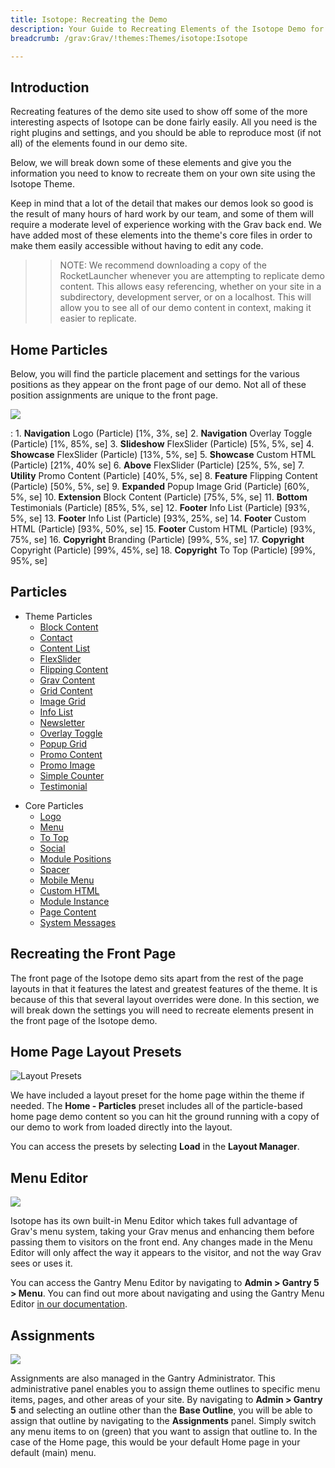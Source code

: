 ```yaml
---
title: Isotope: Recreating the Demo
description: Your Guide to Recreating Elements of the Isotope Demo for Grav
breadcrumb: /grav:Grav/!themes:Themes/isotope:Isotope

---
```


Introduction
-----

Recreating features of the demo site used to show off some of the more interesting aspects of Isotope can be done fairly easily. All you need is the right plugins and settings, and you should be able to reproduce most (if not all) of the elements found in our demo site.

Below, we will break down some of these elements and give you the information you need to know to recreate them on your own site using the Isotope Theme.

Keep in mind that a lot of the detail that makes our demos look so good is the result of many hours of hard work by our team, and some of them will require a moderate level of experience working with the Grav back end. We have added most of these elements into the theme's core files in order to make them easily accessible without having to edit any code.

>> NOTE: We recommend downloading a copy of the RocketLauncher whenever you are attempting to replicate demo content. This allows easy referencing, whether on your site in a subdirectory, development server, or on a localhost. This will allow you to see all of our demo content in context, making it easier to replicate.

Home Particles
-----

Below, you will find the particle placement and settings for the various positions as they appear on the front page of our demo. Not all of these position assignments are unique to the front page.

![](assets/isotope2.jpeg)

:   1. **Navigation** Logo (Particle) [1%, 3%, se]
    2. **Navigation** Overlay Toggle (Particle) [1%, 85%, se]
    3. **Slideshow** FlexSlider (Particle) [5%, 5%, se]
    4. **Showcase** FlexSlider (Particle) [13%, 5%, se]
    5. **Showcase** Custom HTML (Particle) [21%, 40% se]
    6. **Above** FlexSlider (Particle) [25%, 5%, se]
    7. **Utility** Promo Content (Particle) [40%, 5%, se]
    8. **Feature** Flipping Content (Particle) [50%, 5%, se]
    9. **Expanded** Popup Image Grid (Particle) [60%, 5%, se]
    10. **Extension** Block Content (Particle) [75%, 5%, se]
    11. **Bottom** Testimonials (Particle) [85%, 5%, se]
    12. **Footer** Info List (Particle) [93%, 5%, se]
    13. **Footer** Info List (Particle) [93%, 25%, se]
    14. **Footer** Custom HTML (Particle) [93%, 50%, se]
    15. **Footer** Custom HTML (Particle) [93%, 75%, se]
    16. **Copyright** Branding (Particle) [99%, 5%, se]
    17. **Copyright** Copyright (Particle) [99%, 45%, se]
    18. **Copyright** To Top (Particle) [99%, 95%, se]

Particles
----- 

- Theme Particles
    - [Block Content](particle_block.md)
    - [Contact](particle_contact.md)
    - [Content List](particle_contentlist.md)
    - [FlexSlider](particle_flexslider.md)
    - [Flipping Content](particle_flippingcontent.md)
    - [Grav Content](particle_grav.md)
    - [Grid Content](particle_gridcontent.md)
    - [Image Grid](particle_image.md)
    - [Info List](particle_info.md)
    - [Newsletter](particle_newsletter.md)
    - [Overlay Toggle](particle_overlay.md)
    - [Popup Grid](particle_popupgrid.md)
    - [Promo Content](particle_promocontent.md)
    - [Promo Image](particle_promoimage.md)
    - [Simple Counter](particle_simplecounter.md)
    - [Testimonial](particle_testimonial.md)
* Core Particles 
    - [Logo](http://docs.gantry.org/gantry5/particles/logo)
    - [Menu](http://docs.gantry.org/gantry5/particles/menu-control)
    - [To Top](http://docs.gantry.org/gantry5/particles/to-top)
    - [Social](http://docs.gantry.org/gantry5/particles/social)
    - [Module Positions](http://docs.gantry.org/gantry5/particles/position)
    - [Spacer](http://docs.gantry.org/gantry5/particles/spacer)
    - [Mobile Menu](http://docs.gantry.org/gantry5/particles/mobile-menu)
    - [Custom HTML](http://docs.gantry.org/gantry5/particles/custom-html)
    - [Module Instance](http://docs.gantry.org/gantry5/particles/module-instance)
    - [Page Content](http://docs.gantry.org/gantry5/particles/page-content)
    - [System Messages](http://docs.gantry.org/gantry5/particles/system-messages)


Recreating the Front Page
-----

The front page of the Isotope demo sits apart from the rest of the page layouts in that it features the latest and greatest features of the theme. It is because of this that several layout overrides were done. In this section, we will break down the settings you will need to recreate elements present in the front page of the Isotope demo.

Home Page Layout Presets
-----

![Layout Presets](assets/layout_presets.jpeg)

We have included a layout preset for the home page within the theme if needed. The **Home - Particles** preset includes all of the particle-based home page demo content so you can hit the ground running with a copy of our demo to work from loaded directly into the layout.

You can access the presets by selecting **Load** in the **Layout Manager**.

Menu Editor
-----

![](assets/menu_1.jpeg)

Isotope has its own built-in Menu Editor which takes full advantage of Grav's menu system, taking your Grav menus and enhancing them before passing them to visitors on the front end. Any changes made in the Menu Editor will only affect the way it appears to the visitor, and not the way Grav sees or uses it.

You can access the Gantry Menu Editor by navigating to **Admin > Gantry 5 > Menu**. You can find out more about navigating and using the Gantry Menu Editor [in our documentation](http://docs.gantry.org/gantry5/configure/menu-editor).

Assignments
-----

![](assets/assignments_1.jpeg)

Assignments are also managed in the Gantry Administrator. This administrative panel enables you to assign theme outlines to specific menu items, pages, and other areas of your site. By navigating to **Admin > Gantry 5** and selecting an outline other than the **Base Outline**, you will be able to assign that outline by navigating to the **Assignments** panel. Simply switch any menu items to on (green) that you want to assign that outline to. In the case of the Home page, this would be your default Home page in your default (main) menu.
